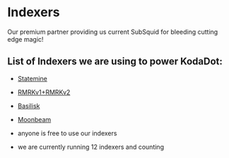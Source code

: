 # Indexers

Our premium partner providing us current SubSquid for bleeding cutting edge magic!

List of Indexers we are using to power KodaDot:
---
- [Statemine](https://github.com/kodadot/stick)
- [RMRKv1+RMRKv2](https://github.com/kodadot/rubick)
- [Basilisk](https://github.com/kodadot/snek)
- [Moonbeam](https://github.com/kodadot/click)


 - anyone is free to use our indexers
 - we are currently running 12 indexers and counting